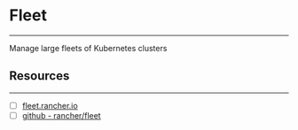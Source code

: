 # Fleet
---
Manage large fleets of Kubernetes clusters

## Resources
---
- [ ] [fleet.rancher.io](https://fleet.rancher.io/)
- [ ] [github - rancher/fleet](https://github.com/rancher/fleet)
